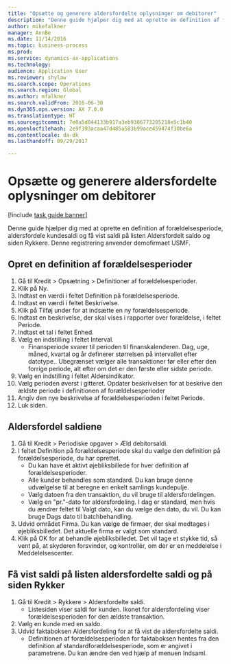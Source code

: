 ```yaml
--- 
title: "Opsætte og generere aldersfordelte oplysninger om debitorer"
description: "Denne guide hjælper dig med at oprette en definition af forældelsesperiode, aldersfordele kundesaldi og få vist saldi på listen Aldersfordelt saldo og siden Rykkere."
author: mikefalkner
manager: AnnBe
ms.date: 11/14/2016
ms.topic: business-process
ms.prod: 
ms.service: dynamics-ax-applications
ms.technology: 
audience: Application User
ms.reviewer: shylaw
ms.search.scope: Operations
ms.search.region: Global
ms.author: mfalkner
ms.search.validFrom: 2016-06-30
ms.dyn365.ops.version: AX 7.0.0
ms.translationtype: HT
ms.sourcegitcommit: 7e0a5d044133b917a3eb9386773205218e5c1b40
ms.openlocfilehash: 2e9f393acaa47d485a583b99ace459474f30be6a
ms.contentlocale: da-dk
ms.lasthandoff: 09/29/2017

---
```

# <a name="set-up-and-generate-accounts-receivable-aging-information"></a>Opsætte og generere aldersfordelte oplysninger om debitorer

[!include [task guide banner](../../includes/task-guide-banner.md)]

Denne guide hjælper dig med at oprette en definition af forældelsesperiode, aldersfordele kundesaldi og få vist saldi på listen Aldersfordelt saldo og siden Rykkere. Denne registrering anvender demofirmaet USMF.


## <a name="create-an-aging-period-definition"></a>Opret en definition af forældelsesperioder
1. Gå til Kredit > Opsætning > Definitioner af forældelsesperioder.
2. Klik på Ny.
3. Indtast en værdi i feltet Definition på forældelsesperiode.
4. Indtast en værdi i feltet Beskrivelse.
5. Klik på Tilføj under for at indsætte en ny forældelsesperiode.
6. Indtast en beskrivelse, der skal vises i rapporter over forældelse, i feltet Periode.
7. Indtast et tal i feltet Enhed.
8. Vælg en indstilling i feltet Interval.
    * Finansperiode svarer til perioden til finanskalenderen. Dag, uge, måned, kvartal og år definerer størrelsen på intervallet efter datotype.. Ubegrænset vælger alle transaktioner før eller efter den forrige periode, alt efter om det er den første eller sidste periode.  
9. Vælg en indstilling i feltet Aldersindikator.
10. Vælg perioden øverst i gitteret. Opdater beskrivelsen for at beskrive den ældste periode i definitionen af forældelsesperioder
11. Angiv den nye beskrivelse af forældelsesperioden i feltet Periode.
12. Luk siden.

## <a name="age-the-balances"></a>Aldersfordel saldiene
1. Gå til Kredit > Periodiske opgaver > Æld debitorsaldi.
2. I feltet Definition på forældelsesperiode skal du vælge den definition på forældelsesperiode, du har oprettet.
    * Du kan have ét aktivt øjebliksbillede for hver definition af forældelsesperioder.  
    * Alle kunder behandles som standard. Du kan bruge denne udvælgelse til at beregne en enkelt samlings kundepulje.  
    * Vælg datoen fra den transaktion, du vil bruge til aldersfordelingen.  
    * Vælg en "pr."-dato for aldersfordeling. I dag er standard, men hvis du ændrer feltet til Valgt dato, kan du vælge den dato, du vil. Du kan bruge Dags dato til batchbehandling.  
3. Udvid området Firma. Du kan vælge de firmaer, der skal medtages i øjebliksbilledet. Det aktuelle firma er valgt som standard.
4. Klik på OK for at behandle øjebliksbilledet. Det vil tage et stykke tid, så vent på, at skyderen forsvinder, og kontrollér, om der er en meddelelse i Meddelelsescenter.

## <a name="view-the-balances-on-the-aged-balances-list-and-on-the-collection-page"></a>Få vist saldi på listen aldersfordelte saldi og på siden Rykker
1. Gå til Kredit > Rykkere > Aldersfordelte saldi.
    * Listesiden viser saldi for kunden. Ikonet for aldersfordeling viser forældelsesperioden for den ældste transaktion.  
2. Vælg en kunde med en saldo.
3. Udvid faktaboksen Aldersfordeling for at få vist de aldersfordelte saldi.
    * Definitionen af forældelsesperioden for faktaboksen hentes fra den definition af standardforældelsesperiode, som er angivet i parametrene. Du kan ændre den ved hjælp af menuen Indsaml.  


